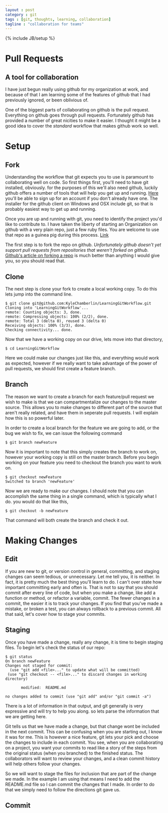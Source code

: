 ```yaml
---
layout : post
category : git
tags : [git, thoughts, learning, collaboration]
tagline : "collaboration for teams"
---
```


{% include JB/setup %}

Pull Requests
=============

## A tool for collaboration

I have just begun really using github for my organization at work, and because of that I am 
learning some of the features of github that I had previously ignored, or been oblivious of. 

One of the biggest parts of collaborating on github is the pull request. Everything on github
goes through pull requests. Fortunately github has provided a number of great nicities to make
it easier. I thought it might be a good idea to cover the *standard* workflow that makes github
work so well. 

# Setup

## Fork

Understanding the workflow that git expects you to use is paramount to collaborating well on code. 
So first things first, you'll need to have git installed, obviously. for the purposes of this 
we'll also need github, luckily github offers a number of tools that will help you get up and
running. [Here](http://github.com) you'll be able to sign up for an account if you don't already 
have one. The installer for the github client on Windows and OSX include git, so that is probably 
easiest way to get up and running. 

Once you are up and running with git, you need to identify the project you'd like to contribute to. 
I have taken the liberty of starting an Organization on github with a very plain repo, just a few 
ruby files. You are welcome to use that repo as a guinea pig during this process. [Link](https://github.com/LearningGitWorkflow/LearningGitWorkflow)

The first step is to fork the repo on github. *Unfortunately github doesn't yet support pull requests 
from repositories that weren't forked on github.* [Github's article on forking a repo](https://help.github.com/articles/fork-a-repo) 
is much better than anything I would give you, so you should read that.

## Clone

The next step is clone your fork to create a local working copy. To do this lets jump into the 
command line.

    $ git clone git@github.com:KyleChamberlin/LearningGitWorkflow.git
    Cloning into 'LearningGitWorkflow'...
    remote: Counting objects: 3, done.
    remote: Compressing objects: 100% (2/2), done.
    remote: Total 3 (delta 0), reused 3 (delta 0)
    Receiving objects: 100% (3/3), done.
    Checking connectivity... done.

Now that we have a working copy on our drive, lets move into that directory,

    $ cd LearningGitWorkflow

Here we could make our changes just like this, and everything would work as expected, however if we
really want to take advantage of the power of pull requests, we should first create a feature branch.

## Branch

The reason we want to create a branch for each feature/pull request we wish to make is that we can 
compartmentalize our changes to the master source. This allows you to make changes to different part 
of the source that aren't really related, and have them in seperate pull requests. I will explain how
this is so powerful later. 

In order to create a local branch for the feature we are going to add, or the bug we wish to fix, we 
can issue the following command

    $ git branch newFeature

Now it is important to note that this simply creates the branch to work on, however your working copy
is still on the master branch. Before you begin working on your feature you need to checkout the branch
you want to work on. 

    $ git checkout newFeature
    Switched to branch 'newFeature'

Now we are ready to make our changes. I should note that you can accomplish the same thing in a single
command, which is typically what I do. you would do that like this,

    $ git checkout -b newFeature

That command will both create the branch and check it out. 

# Making Changes

## Edit

If you are new to git, or version control in general, committing, and staging changes can seem 
tedious, or unnecessary. Let me tell you, it is neither. In fact, it is pretty much the best thing 
you'll learn to do. I can't over state how important committing early and often is. That is not to 
say that you should commit after every line of code, but when you make a change, like add a function 
or method, or refactor a variable, commit. The fewer changes in a commit, the easier it is to track
your changes. If you find that you've made a mistake, or broken a test, you can always rollback to 
a previous commit. All that said, let's cover how to stage your commits. 

## Staging

Once you have made a change, really any change, it is time to begin staging files. To begin let's 
check the status of our repo:

    $ git status
    On branch newFeature
    Changes not staged for commit:
      (use "git add <file>..." to update what will be committed)
	 (use "git checkout -- <file>..." to discard changes in working directory)

	       modified:  README.md

    no changes added to commit (use "git add" and/or "git commit -a")

There is a lot of information in that output, and git generally is very expressive and will try to 
help you along. so lets parse the information that we are getting here. 

Git tells us that we have made a change, but that change wont be included in the next commit. This 
can be confusing when you are starting out, I know it was for me. This is however a nice feature, 
git lets your pick and choose the changes to include in each commit. You see, when you are collaborating
on a project, you want your commits to read like a story of the steps from the original status (when 
you branched) to the finished status. The collaborators will want to review your changes, and a clean
commit history will help others follow your changes. 

So we will want to stage the files for inclusion that are part of the change we made. In the example 
I am using that means I need to add the README.md file so I can commit the changes that I made. 
In order to do that we simply need to follow the directions git gave us. 

## Commit


